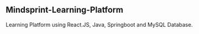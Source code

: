 ## Mindsprint-Learning-Platform
Learning Platform using React.JS, Java, Springboot and MySQL Database.

